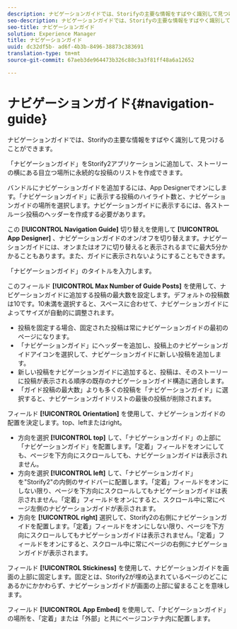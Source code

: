 ```yaml
---
description: ナビゲーションガイドでは、Storifyの主要な情報をすばやく識別して見つけることができます。
seo-description: ナビゲーションガイドでは、Storifyの主要な情報をすばやく識別して見つけることができます。
seo-title: ナビゲーションガイド
solution: Experience Manager
title: ナビゲーションガイド
uuid: dc32df5b- ad6f-4b3b-8496-38873c383691
translation-type: tm+mt
source-git-commit: 67aeb3de964473b326c88c3a3f81ff48a6a12652

---
```



# ナビゲーションガイド{#navigation-guide}

ナビゲーションガイドでは、Storifyの主要な情報をすばやく識別して見つけることができます。

「ナビゲーションガイド」をStorify2アプリケーションに追加して、ストーリーの横にある目立つ場所に永続的な投稿のリストを作成できます。

バンドルにナビゲーションガイドを追加するには、App Designerでオンにします。「ナビゲーションガイド」に表示する投稿のハイライト数と、ナビゲーションガイドの場所を選択します。ナビゲーションガイドに表示するには、各ストールーシ投稿のヘッダーを作成する必要があります。

この **[!UICONTROL Navigation Guide]** 切り替えを使用して **[!UICONTROL App Designer]** 、ナビゲーションガイドのオン/オフを切り替えます。ナビゲーションガイドには、オンまたはオフに切り替えると表示されるまでに最大5分かかることもあります。また、ガイドに表示されないようにすることもできます。

「ナビゲーションガイド」のタイトルを入力します。

このフィールド **[!UICONTROL Max Number of Guide Posts]** を使用して、ナビゲーションガイドに追加する投稿の最大数を設定します。デフォルトの投稿数は10です。10未満を選択すると、スペースに合わせて、ナビゲーションガイドによってサイズが自動的に調整されます。

* 投稿を固定する場合、固定された投稿は常にナビゲーションガイドの最初のページになります。
* 「ナビゲーションガイド」にヘッダーを追加し、投稿上のナビゲーションガイドアイコンを選択して、ナビゲーションガイドに新しい投稿を追加します。
* 新しい投稿をナビゲーションガイドに追加すると、投稿は、そのストーリーに投稿が表示される順序の既存のナビゲーションガイド構造に適合します。
* 「ガイド投稿の最大数」よりも多くの投稿を「ナビゲーションガイド」に選択すると、ナビゲーションガイドリストの最後の投稿が削除されます。

フィールド **[!UICONTROL Orientation]** を使用して、ナビゲーションガイドの配置を決定します。top、leftまたはright。

* 方向を選択 **[!UICONTROL top]** して、「ナビゲーションガイド」の上部に「ナビゲーションガイド」を配置します。「定着」フィールドをオンにしても、ページを下方向にスクロールしても、ナビゲーションガイドは表示されません。
* 方向を選択 **[!UICONTROL left]** して、「ナビゲーションガイド」を"Storify2"の内側のサイドバーに配置します。「定着」フィールドをオンにしない限り、ページを下方向にスクロールしてもナビゲーションガイドは表示されません。「定着」フィールドをオンにすると、スクロール中に常にページ左側のナビゲーションガイドが表示されます。
* 方向を **[!UICONTROL right]** 選択して、Storify2の右側にナビゲーションガイドを配置します。「定着」フィールドをオンにしない限り、ページを下方向にスクロールしてもナビゲーションガイドは表示されません。「定着」フィールドをオンにすると、スクロール中に常にページの右側にナビゲーションガイドが表示されます。

フィールド **[!UICONTROL Stickiness]** を使用して、ナビゲーションガイドを画面の上部に固定します。固定とは、Storify2が埋め込まれているページのどこにあるかにかかわらず、ナビゲーションガイドが画面の上部に留まることを意味します。

フィールド **[!UICONTROL App Embed]** を使用して、「ナビゲーションガイド」の場所を、「定着」または「外部」と共にページコンテナ内に配置します。
